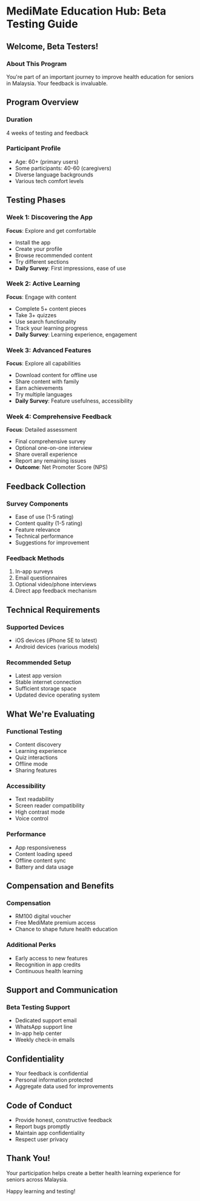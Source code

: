 # MediMate Education Hub: Beta Testing Guide

## Welcome, Beta Testers!

### About This Program
You're part of an important journey to improve health education for seniors in Malaysia. Your feedback is invaluable.

## Program Overview

### Duration
4 weeks of testing and feedback

### Participant Profile
- Age: 60+ (primary users)
- Some participants: 40-60 (caregivers)
- Diverse language backgrounds
- Various tech comfort levels

## Testing Phases

### Week 1: Discovering the App
**Focus**: Explore and get comfortable
- Install the app
- Create your profile
- Browse recommended content
- Try different sections
- **Daily Survey**: First impressions, ease of use

### Week 2: Active Learning
**Focus**: Engage with content
- Complete 5+ content pieces
- Take 3+ quizzes
- Use search functionality
- Track your learning progress
- **Daily Survey**: Learning experience, engagement

### Week 3: Advanced Features
**Focus**: Explore all capabilities
- Download content for offline use
- Share content with family
- Earn achievements
- Try multiple languages
- **Daily Survey**: Feature usefulness, accessibility

### Week 4: Comprehensive Feedback
**Focus**: Detailed assessment
- Final comprehensive survey
- Optional one-on-one interview
- Share overall experience
- Report any remaining issues
- **Outcome**: Net Promoter Score (NPS)

## Feedback Collection

### Survey Components
- Ease of use (1-5 rating)
- Content quality (1-5 rating)
- Feature relevance
- Technical performance
- Suggestions for improvement

### Feedback Methods
1. In-app surveys
2. Email questionnaires
3. Optional video/phone interviews
4. Direct app feedback mechanism

## Technical Requirements

### Supported Devices
- iOS devices (iPhone SE to latest)
- Android devices (various models)

### Recommended Setup
- Latest app version
- Stable internet connection
- Sufficient storage space
- Updated device operating system

## What We're Evaluating

### Functional Testing
- Content discovery
- Learning experience
- Quiz interactions
- Offline mode
- Sharing features

### Accessibility
- Text readability
- Screen reader compatibility
- High contrast mode
- Voice control

### Performance
- App responsiveness
- Content loading speed
- Offline content sync
- Battery and data usage

## Compensation and Benefits

### Compensation
- RM100 digital voucher
- Free MediMate premium access
- Chance to shape future health education

### Additional Perks
- Early access to new features
- Recognition in app credits
- Continuous health learning

## Support and Communication

### Beta Testing Support
- Dedicated support email
- WhatsApp support line
- In-app help center
- Weekly check-in emails

## Confidentiality
- Your feedback is confidential
- Personal information protected
- Aggregate data used for improvements

## Code of Conduct
- Provide honest, constructive feedback
- Report bugs promptly
- Maintain app confidentiality
- Respect user privacy

## Thank You!
Your participation helps create a better health learning experience for seniors across Malaysia.

Happy learning and testing!